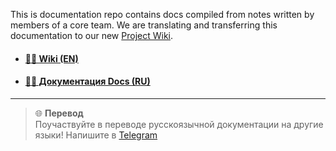 This is documentation repo contains docs compiled from notes written by members of a core team. We are translating and transferring this documentation to our new [Project Wiki](https://github.com/open-genes/.github/wiki). 

- #### [👩‍💻 Wiki (EN)](https://github.com/open-genes/.github/wiki)
- #### [👩‍💻 Документация Docs (RU)](https://github.com/open-genes/open-genes-documentation/wiki)

---

> 🌐 **Перевод**<br> Поучаствуйте в переводе русскоязычной документации на другие языки! Напишите в [Telegram](https://t.me/const8ine)
